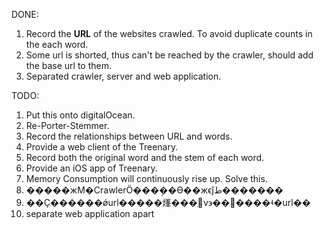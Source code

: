 DONE:
1. Record the **URL** of the websites crawled. To avoid duplicate counts in the each word.
2. Some url is shorted, thus can't be reached by the crawler, should add the base url to them.
3. Separated crawler, server and web application.

TODO:
1. Put this onto digitalOcean.
2. Re-Porter-Stemmer.
3. Record the relationships between URL and words.
4. Provide a web client of the Treenary.
5. Record both the original word and the stem of each word.
6. Provide an iOS app of Treenary.
7. Memory Consumption will continuously rise up. Solve this.
8. �����жϺ�CrawlerӦ���ܴ��ϴ��жϵĵط�������
9. ��Ҫ������ǿurl�����㷨���ֽ׶ν϶��޷����ʵ�url��
10. separate web application apart
